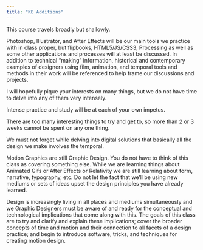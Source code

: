 ```yaml
---
title: "KB Additions"
---
```


This course travels broadly but shallowly. 

Photoshop, Illustrator, and After Effects will be our main tools we practice with in class proper, but flipbooks, HTML5/JS/CSS3, Processing as well as some other applications and processes will at least be discussed. In addition to technical “making” information, historical and contemporary examples of designers using film, animation, and temporal tools and methods in their work will be referenced to help frame our discussions and projects. 

I will hopefully pique your interests on many things, but we do not have time to delve into any of them very intensely. 

Intense practice and study will be at each of your own impetus. 

There are too many interesting things to try and get to, so more than 2 or 3 weeks cannot be spent on any one thing. 

We must not forget while delving into digital solutions that basically all the design we make involves the temporal.

Motion Graphics are still Graphic Design. You do not have to think of this class as covering something else. While we are learning things about Animated Gifs or After Effects or Relativity we are still learning about form, narrative, typography, etc. Do not let the fact that we’ll be using new mediums or sets of ideas upset the design principles you have already learned.

Design is increasingly living in all places and mediums simultaneously and we Graphic Designers must be aware of and ready for the conceptual and technological implications that come along with this. The goals of this class are to try and clarify and explain these implications; cover the broader concepts of time and motion and their connection to all facets of a design practice; and begin to introduce software, tricks, and techniques for creating motion design.

